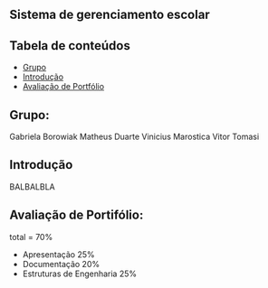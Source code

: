 ## Sistema de gerenciamento escolar

## Tabela de conteúdos
* [Grupo](#grupo)
* [Introdução](#introducao)
* [Avaliação de Portfólio](#avaliacao)

## Grupo:
Gabriela Borowiak
Matheus Duarte
Vinicius Marostica
Vitor Tomasi

## Introdução
BALBALBLA

## Avaliação de Portifólio:
total = 70%

* Apresentação	            25%
* Documentação	            20%
* Estruturas de Engenharia	25%
